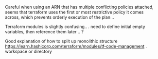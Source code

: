 Careful when using an ARN that has multiple conflicting
policies attached, seems that terraform uses the first 
or most restrictive policy it comes across, which prevents
orderly execution of the plan ..

Terraform modules is slightly confusing..
. need to define initial empty variables, then reference them later .. ?

Good explanation of how to split up monolithic structure
https://learn.hashicorp.com/terraform/modules/tf-code-management
. workspace or directory


